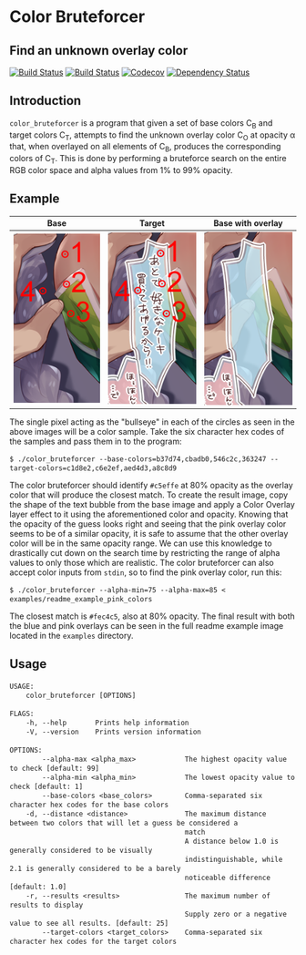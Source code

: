 # Color Bruteforcer
## Find an unknown overlay color


[![Build Status](https://api.travis-ci.org/torsten-ostgard/color-bruteforcer.svg?branch=master)](https://travis-ci.org/torsten-ostgard/color-bruteforcer)
[![Build Status](https://ci.appveyor.com/api/projects/status/05o0elu69dy81qj8?svg=true)](https://ci.appveyor.com/project/torsten-ostgard/color-bruteforcer)
[![Codecov](https://codecov.io/gh/torsten-ostgard/color-bruteforcer/branch/master/graph/badge.svg)](https://codecov.io/gh/torsten-ostgard/color-bruteforcer)
[![Dependency Status](https://deps.rs/repo/github/torsten-ostgard/color-bruteforcer/status.svg)](https://deps.rs/repo/github/torsten-ostgard/color-bruteforcer)


## Introduction
`color_bruteforcer` is a program that given a set of base colors C<sub>B</sub> and target colors C<sub>T</sub>, attempts to find the unknown overlay color C<sub>O</sub> at opacity &alpha; that, when overlayed on all elements of C<sub>B</sub>, produces the corresponding colors of C<sub>T</sub>. This is done by performing a bruteforce search on the entire RGB color space and alpha values from 1% to 99% opacity.


## Example
| Base | Target | Base with overlay |
| :---: | :---: | :---: |
| ![](./docs/example_base.png) | ![](./docs/example_target.png) | ![](./docs/example_overlay.png) |

The single pixel acting as the "bullseye" in each of the circles as seen in the above images will be a color sample. Take the six character hex codes of the samples and pass them in to the program:

```
$ ./color_bruteforcer --base-colors=b37d74,cbadb0,546c2c,363247 --target-colors=c1d8e2,c6e2ef,aed4d3,a8c8d9
```

The color bruteforcer should identify `#c5effe` at 80% opacity as the overlay color that will produce the closest match. To create the result image, copy the shape of the text bubble from the base image and apply a Color Overlay layer effect to it using the aforementioned color and opacity. Knowing that the opacity of the guess looks right and seeing that the pink overlay color seems to be of a similar opacity, it is safe to assume that the other overlay color will be in the same opacity range. We can use this knowledge to drastically cut down on the search time by restricting the range of alpha values to only those which are realistic. The color bruteforcer can also accept color inputs from `stdin`, so to find the pink overlay color, run this:

```
$ ./color_bruteforcer --alpha-min=75 --alpha-max=85 < examples/readme_example_pink_colors
```

The closest match is `#fec4c5`, also at 80% opacity. The final result with both the blue and pink overlays can be seen in the full readme example image located in the `examples` directory.


## Usage
```
USAGE:
    color_bruteforcer [OPTIONS]

FLAGS:
    -h, --help       Prints help information
    -V, --version    Prints version information

OPTIONS:
        --alpha-max <alpha_max>            The highest opacity value to check [default: 99]
        --alpha-min <alpha_min>            The lowest opacity value to check [default: 1]
        --base-colors <base_colors>        Comma-separated six character hex codes for the base colors
    -d, --distance <distance>              The maximum distance between two colors that will let a guess be considered a
                                           match
                                           A distance below 1.0 is generally considered to be visually
                                           indistinguishable, while 2.1 is generally considered to be a barely
                                           noticeable difference [default: 1.0]
    -r, --results <results>                The maximum number of results to display
                                           Supply zero or a negative value to see all results. [default: 25]
        --target-colors <target_colors>    Comma-separated six character hex codes for the target colors
```
